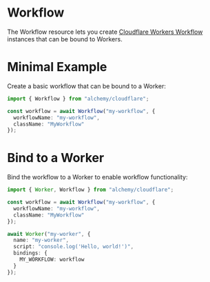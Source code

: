 # Workflow

The Workflow resource lets you create [Cloudflare Workers Workflow](https://developers.cloudflare.com/workers/configuration/workflows/) instances that can be bound to Workers.

# Minimal Example

Create a basic workflow that can be bound to a Worker:

```ts
import { Workflow } from "alchemy/cloudflare";

const workflow = await Workflow("my-workflow", {
  workflowName: "my-workflow",
  className: "MyWorkflow"
});
```

# Bind to a Worker

Bind the workflow to a Worker to enable workflow functionality:

```ts
import { Worker, Workflow } from "alchemy/cloudflare";

const workflow = await Workflow("my-workflow", {
  workflowName: "my-workflow", 
  className: "MyWorkflow"
});

await Worker("my-worker", {
  name: "my-worker",
  script: "console.log('Hello, world!')",
  bindings: {
    MY_WORKFLOW: workflow
  }
});
```